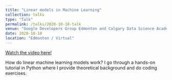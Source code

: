 ```yaml
---
title: "Linear models in Machine Learning"
collection: talks
type: "Talk"
permalink: /talks/2020-10-18-talk
venue: "Google Developers Group Edmonton and Calgary Data Science Academy"
date: 2020-10-18
location: "Edmonton / Virtual"
---
```


[Watch the video here!](https://www.youtube.com/watch?v=T-gD3Jc1ups)

How do linear machine learning models work? I go through a hands-on tutorial in Python where I provide theoretical background and do coding exercises.
